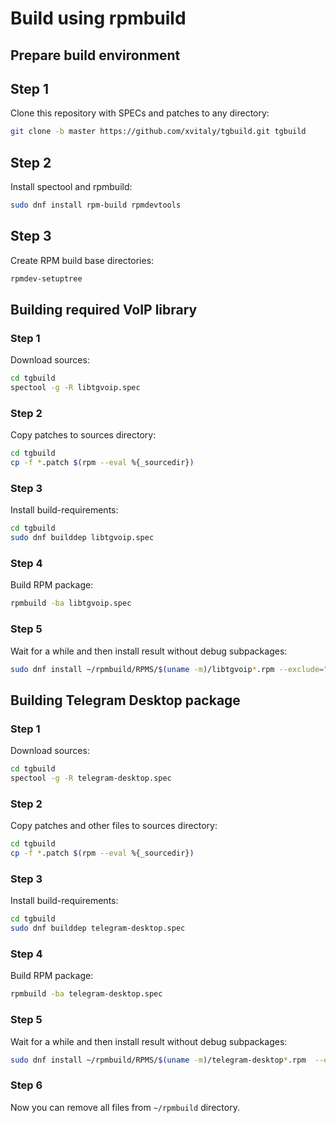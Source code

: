 # Build using rpmbuild
## Prepare build environment
## Step 1

Clone this repository with SPECs and patches to any directory:
```bash
git clone -b master https://github.com/xvitaly/tgbuild.git tgbuild
```

## Step 2

Install spectool and rpmbuild:
```bash
sudo dnf install rpm-build rpmdevtools
```

## Step 3

Create RPM build base directories:
```bash
rpmdev-setuptree
```

## Building required VoIP library
### Step 1

Download sources:
```bash
cd tgbuild
spectool -g -R libtgvoip.spec
```

### Step 2

Copy patches to sources directory:
```bash
cd tgbuild
cp -f *.patch $(rpm --eval %{_sourcedir})
```

### Step 3

Install build-requirements:
```bash
cd tgbuild
sudo dnf builddep libtgvoip.spec
```

### Step 4

Build RPM package:
```bash
rpmbuild -ba libtgvoip.spec
```

### Step 5

Wait for a while and then install result without debug subpackages:
```bash
sudo dnf install ~/rpmbuild/RPMS/$(uname -m)/libtgvoip*.rpm --exclude="*debug*"
```

## Building Telegram Desktop package
### Step 1

Download sources:
```bash
cd tgbuild
spectool -g -R telegram-desktop.spec
```

### Step 2

Copy patches and other files to sources directory:
```bash
cd tgbuild
cp -f *.patch $(rpm --eval %{_sourcedir})
```

### Step 3

Install build-requirements:
```bash
cd tgbuild
sudo dnf builddep telegram-desktop.spec
```

### Step 4

Build RPM package:
```bash
rpmbuild -ba telegram-desktop.spec
```

### Step 5

Wait for a while and then install result without debug subpackages:
```bash
sudo dnf install ~/rpmbuild/RPMS/$(uname -m)/telegram-desktop*.rpm  --exclude="*debug*"
```

### Step 6

Now you can remove all files from `~/rpmbuild` directory.
